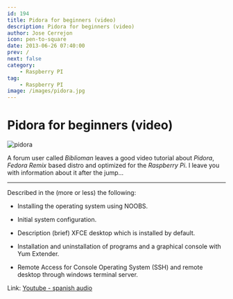```yaml
---
id: 194
title: Pidora for beginners (video)
description: Pidora for beginners (video)
author: Jose Cerrejon
icon: pen-to-square
date: 2013-06-26 07:40:00
prev: /
next: false
category:
    - Raspberry PI
tag:
    - Raspberry PI
image: /images/pidora.jpg
---
```


# Pidora for beginners (video)

![pidora](/images/pidora.jpg)

A forum user called _Biblioman_ leaves a good video tutorial about _Pidora_, _Fedora Remix_ based distro and optimized for the _Raspberry Pi_. I leave you with information about it after the jump...

---

Described in the (more or less) the following:

-   Installing the operating system using NOOBS.

-   Initial system configuration.

-   Description (brief) XFCE desktop which is installed by default.

-   Installation and uninstallation of programs and a graphical console with Yum Extender.

-   Remote Access for Console Operating System (SSH) and remote desktop through windows terminal server.

Link: [Youtube - spanish audio](https://www.youtube.com/watch?v=EEH-isPNZr0)
